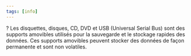 ```yaml
---
tags: [info]
---
```


?
Les disquettes, disques, CD, DVD et USB (Universal Serial Bus) sont des supports amovibles utilisés pour la sauvegarde et le stockage rapides des données. Ces supports amovibles peuvent stocker des données de façon permanente et sont non volatiles.